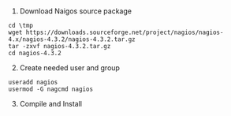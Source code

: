 ### 

1. Download Naigos source package

```
cd \tmp
wget https://downloads.sourceforge.net/project/nagios/nagios-4.x/nagios-4.3.2/nagios-4.3.2.tar.gz
tar -zxvf nagios-4.3.2.tar.gz
cd nagios-4.3.2
```
2. Create needed user and group
```
useradd nagios
usermod -G nagcmd nagios
```
3. Compile and Install
```
```
